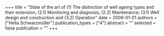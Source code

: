 +++
title = "State of the art of (1) The distinction of well ageing types and their extension; (2.1) Monitoring and diagnosis; (2.2) Maintenance; (3.1) Well design and construction and (3.2) Operation"
date = 2009-01-01
authors = ["Hella Schwarzmüller"]
publication_types = ["4"]
abstract = ""
selected = false
publication = ""
+++

